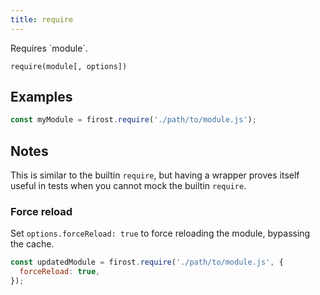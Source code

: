 ```yaml
---
title: require
---
```


<div class="lead">
  Requires `module`.
</div>

`require(module[, options])`

## Examples

```js
const myModule = firost.require('./path/to/module.js');
```

## Notes

This is similar to the builtin `require`, but having a wrapper proves itself
useful in tests when you cannot mock the builtin `require`.

### Force reload

Set `options.forceReload: true` to force reloading the module, bypassing the
cache.

```js
const updatedModule = firost.require('./path/to/module.js', {
  forceReload: true,
});
```


